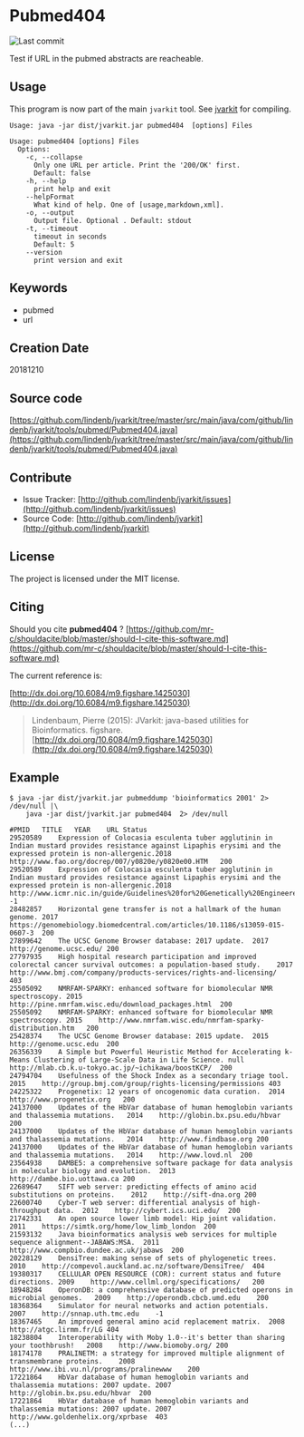# Pubmed404

![Last commit](https://img.shields.io/github/last-commit/lindenb/jvarkit.png)

Test if URL in the pubmed abstracts are reacheable.


## Usage


This program is now part of the main `jvarkit` tool. See [jvarkit](JvarkitCentral.md) for compiling.


```
Usage: java -jar dist/jvarkit.jar pubmed404  [options] Files

Usage: pubmed404 [options] Files
  Options:
    -c, --collapse
      Only one URL per article. Print the '200/OK' first.
      Default: false
    -h, --help
      print help and exit
    --helpFormat
      What kind of help. One of [usage,markdown,xml].
    -o, --output
      Output file. Optional . Default: stdout
    -t, --timeout
      timeout in seconds
      Default: 5
    --version
      print version and exit

```


## Keywords

 * pubmed
 * url



## Creation Date

20181210

## Source code 

[https://github.com/lindenb/jvarkit/tree/master/src/main/java/com/github/lindenb/jvarkit/tools/pubmed/Pubmed404.java](https://github.com/lindenb/jvarkit/tree/master/src/main/java/com/github/lindenb/jvarkit/tools/pubmed/Pubmed404.java)


## Contribute

- Issue Tracker: [http://github.com/lindenb/jvarkit/issues](http://github.com/lindenb/jvarkit/issues)
- Source Code: [http://github.com/lindenb/jvarkit](http://github.com/lindenb/jvarkit)

## License

The project is licensed under the MIT license.

## Citing

Should you cite **pubmed404** ? [https://github.com/mr-c/shouldacite/blob/master/should-I-cite-this-software.md](https://github.com/mr-c/shouldacite/blob/master/should-I-cite-this-software.md)

The current reference is:

[http://dx.doi.org/10.6084/m9.figshare.1425030](http://dx.doi.org/10.6084/m9.figshare.1425030)

> Lindenbaum, Pierre (2015): JVarkit: java-based utilities for Bioinformatics. figshare.
> [http://dx.doi.org/10.6084/m9.figshare.1425030](http://dx.doi.org/10.6084/m9.figshare.1425030)


## Example

```
$ java -jar dist/jvarkit.jar pubmeddump 'bioinformatics 2001' 2> /dev/null |\
	java -jar dist/jvarkit.jar pubmed404  2> /dev/null 

#PMID	TITLE	YEAR	URL	Status
29520589	Expression of Colocasia esculenta tuber agglutinin in Indian mustard provides resistance against Lipaphis erysimi and the expressed protein is non-allergenic.2018	http://www.fao.org/docrep/007/y0820e/y0820e00.HTM	200
29520589	Expression of Colocasia esculenta tuber agglutinin in Indian mustard provides resistance against Lipaphis erysimi and the expressed protein is non-allergenic.2018	http://www.icmr.nic.in/guide/Guidelines%20for%20Genetically%20Engineered%20Plants.pdf	-1
28482857	Horizontal gene transfer is not a hallmark of the human genome.	2017	https://genomebiology.biomedcentral.com/articles/10.1186/s13059-015-0607-3	200
27899642	The UCSC Genome Browser database: 2017 update.	2017	http://genome.ucsc.edu/	200
27797935	High hospital research participation and improved colorectal cancer survival outcomes: a population-based study.	2017	http://www.bmj.com/company/products-services/rights-and-licensing/	403
25505092	NMRFAM-SPARKY: enhanced software for biomolecular NMR spectroscopy.	2015	http://pine.nmrfam.wisc.edu/download_packages.html	200
25505092	NMRFAM-SPARKY: enhanced software for biomolecular NMR spectroscopy.	2015	http://www.nmrfam.wisc.edu/nmrfam-sparky-distribution.htm	200
25428374	The UCSC Genome Browser database: 2015 update.	2015	http://genome.ucsc.edu	200
26356339	A Simple but Powerful Heuristic Method for Accelerating k-Means Clustering of Large-Scale Data in Life Science.	null	http://mlab.cb.k.u-tokyo.ac.jp/~ichikawa/boostKCP/	200
24794704	Usefulness of the Shock Index as a secondary triage tool.	2015	http://group.bmj.com/group/rights-licensing/permissions	403
24225322	Progenetix: 12 years of oncogenomic data curation.	2014	http://www.progenetix.org	200
24137000	Updates of the HbVar database of human hemoglobin variants and thalassemia mutations.	2014	http://globin.bx.psu.edu/hbvar	200
24137000	Updates of the HbVar database of human hemoglobin variants and thalassemia mutations.	2014	http://www.findbase.org	200
24137000	Updates of the HbVar database of human hemoglobin variants and thalassemia mutations.	2014	http://www.lovd.nl	200
23564938	DAMBE5: a comprehensive software package for data analysis in molecular biology and evolution.	2013	http://dambe.bio.uottawa.ca	200
22689647	SIFT web server: predicting effects of amino acid substitutions on proteins.	2012	http://sift-dna.org	200
22600740	Cyber-T web server: differential analysis of high-throughput data.	2012	http://cybert.ics.uci.edu/	200
21742331	An open source lower limb model: Hip joint validation.	2011	https://simtk.org/home/low_limb_london	200
21593132	Java bioinformatics analysis web services for multiple sequence alignment--JABAWS:MSA.	2011	http://www.compbio.dundee.ac.uk/jabaws	200
20228129	DensiTree: making sense of sets of phylogenetic trees.	2010	http://compevol.auckland.ac.nz/software/DensiTree/	404
19380317	CELLULAR OPEN RESOURCE (COR): current status and future directions.	2009	http://www.cellml.org/specifications/	200
18948284	OperonDB: a comprehensive database of predicted operons in microbial genomes.	2009	http://operondb.cbcb.umd.edu	200
18368364	Simulator for neural networks and action potentials.	2007	http://snnap.uth.tmc.edu	-1
18367465	An improved general amino acid replacement matrix.	2008	http://atgc.lirmm.fr/LG	404
18238804	Interoperability with Moby 1.0--it's better than sharing your toothbrush!	2008	http://www.biomoby.org/	200
18174178	PRALINETM: a strategy for improved multiple alignment of transmembrane proteins.	2008	http://www.ibi.vu.nl/programs/pralinewww	200
17221864	HbVar database of human hemoglobin variants and thalassemia mutations: 2007 update.	2007	http://globin.bx.psu.edu/hbvar	200
17221864	HbVar database of human hemoglobin variants and thalassemia mutations: 2007 update.	2007	http://www.goldenhelix.org/xprbase	403
(...)
```

